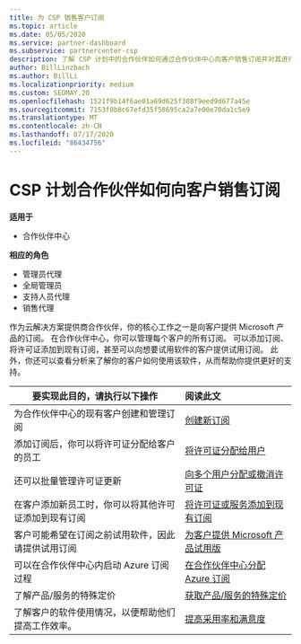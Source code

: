 ```yaml
---
title: 为 CSP 销售客户订阅
ms.topic: article
ms.date: 05/05/2020
ms.service: partner-dashboard
ms.subservice: partnercenter-csp
description: 了解 CSP 计划中的合作伙伴如何通过合作伙伴中心向客户销售订阅并对其进行管理。
author: BillLinzbach
ms.author: BillLi
ms.localizationpriority: medium
ms.custom: SEOMAY.20
ms.openlocfilehash: 1521f9b14f6ae01a69d625f308f9eed9d677a45e
ms.sourcegitcommit: 7153f0b8c67efd35f58695ca2a7e00e70da1c5e9
ms.translationtype: MT
ms.contentlocale: zh-CN
ms.lasthandoff: 07/17/2020
ms.locfileid: "86434756"
---
```

# <a name="how-csp-program-partners-can-sell-subscriptions-to-customers"></a>CSP 计划合作伙伴如何向客户销售订阅

**适用于**

-  合作伙伴中心

**相应的角色**

- 管理员代理
- 全局管理员
- 支持人员代理
- 销售代理

作为云解决方案提供商合作伙伴，你的核心工作之一是向客户提供 Microsoft 产品的订阅。 在合作伙伴中心，你可以管理每个客户的所有订阅。 可以添加订阅、将许可证添加到现有订阅，甚至可以向想要试用软件的客户提供试用订阅。 此外，你还可以查看分析来了解你的客户如何使用该软件，从而帮助你提供更好的支持。

|**要实现此目的，请执行以下操作**   |**阅读此文**   |
|----------------------|:----------------------|
|为合作伙伴中心的现有客户创建和管理订阅|[创建新订阅](create-a-new-subscription.md)|
|添加订阅后，你可以将许可证分配给客户的员工  |[将许可证分配给用户](assign-licenses-to-users.md)|
|还可以批量管理许可证更新   |[向多个用户分配或撤消许可证](bulk-license-provisioning-for-multiple-users.md)|
|在客户添加新员工时，你可以将其他许可证添加到现有订阅   |[将许可证或服务添加到现有订阅](add-licenses-or-services-to-an-existing-subscription.md)|
|客户可能希望在订阅之前试用软件，因此请提供试用订阅    |[为客户提供 Microsoft 产品试用版](offer-your-customers-trials-of-microsoft-products.md)|
|可以在合作伙伴中心内启动 Azure 订阅过程   |[在合作伙伴中心分配 Azure 订阅](assign-azure-subscriptions.md)|
|了解产品/服务的特殊定价   |[获取产品/服务的特殊定价](get-special-pricing-for-offers.md)|
|了解客户的软件使用情况，以便帮助他们提高工作效率。   | [提高采用率和满意度](increasing-adoption-and-satisfaction.md)   |
